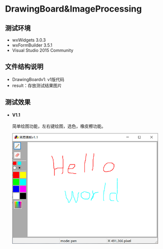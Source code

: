 # DrawingBoard&ImageProcessing
## 测试环境
* wxWidgets 3.0.3
* wxFormBuilder 3.5.1
* Visual Studio 2015 Community

## 文件结构说明
* DrawingBoardv1: v1版代码
* result：存放测试结果图片

## 测试效果

* #### V1.1
  简单绘图功能，左右键绘图，选色，橡皮檫功能。

  ![](https://github.com/xxpcb/DrawingBoard-ImageProcessing/blob/master/result/v1-1.png)
